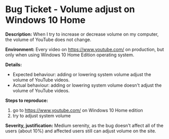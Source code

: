 Bug Ticket - Volume adjust on Windows 10 Home 
===================================

**Description:** When I try to increase or decrease volume on my computer, the volume of YouTube does not change.

**Environment:** Every video on https://www.youtube.com/ on production, but only when using Windows 10 Home Edition operating system.

**Details:**
 - Expected behaviour: adding or lowering system volume adjust the volume of YouTube videos.
 - Actual behaviour: adding or lowering system volume doesn't adjust the volume of YouTube videos.

**Steps to reproduce:**
1. go to https://www.youtube.com/ on Windows 10 Home edition
2. try to adjust system volume

**Severity, justification:**
Medium serenity, as the bug doesn't affect all of the users (about 10%) and affected users still can adjust volume on the site.